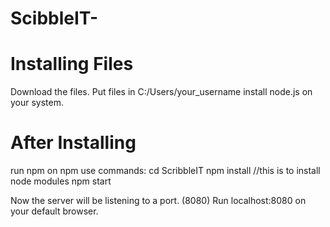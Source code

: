 # ScibbleIT-
# Installing Files
Download the files.
Put files in C:/Users/your_username
install node.js on your system.

# After Installing
run npm
on npm use commands:
  cd ScribbleIT
  npm install  //this is to install node modules
  npm start

Now the server will be listening to a port. (8080)
Run localhost:8080 on your default browser.
